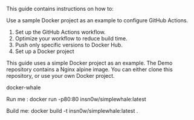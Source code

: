 This guide contains instructions on how to:

Use a sample Docker project as an example to configure GitHub Actions.

 1. Set up the GitHub Actions workflow.
 2. Optimize your workflow to reduce build time.
 3. Push only specific versions to Docker Hub.
 4. Set up a Docker project

This guide uses a simple Docker project as an example. The Demo repository contains a Nginx alpine image. You can either clone this repository, or use your own Docker project.


docker-whale

Run me : docker run -p80:80 insn0w/simplewhale:latest

Build me: docker build -t insn0w/simplewhale:latest .

